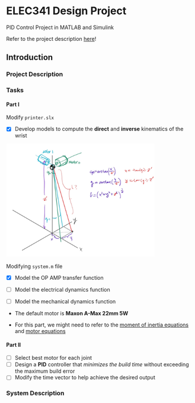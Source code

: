 # ELEC341 Design Project
PID Control Project in MATLAB and Simulink

Refer to the project description [here](https://www.ece.ubc.ca/~leos/pdf/e341/proj/Proj17.pdf)!

## Introduction

### Project Description

### Tasks

#### Part I

Modify `printer.slx`

- [x] Develop models to compute the **direct** and **inverse** kinematics of the wrist

<img src="https://raw.githubusercontent.com/FSXAC/ELEC341/master/docs/q0q1.jpg" width="400px">

Modifying `system.m` file

- [x] Model the OP AMP transfer function

- [ ] Model the electrical dynamics function

- [ ] Model the mechanical dynamics function


- The default motor is **Maxon A-Max 22mm 5W** 

- For this part, we might need to refer to the [moment of inertia equations](https://en.wikipedia.org/wiki/List_of_moments_of_inertia) and [motor equations](https://www.ece.ubc.ca/~leos/pdf/e341/handouts/desproj/MaxonSpecs.pdf)

#### Part II

- [ ] Select best motor for each joint
- [ ] Design a **PID** controller that *minimizes the build time* without exceeding the maximum build error
- [ ] Modify the time vector to help achieve the desired output

### System Description

